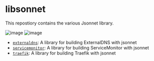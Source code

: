 # libsonnet

This repostiory contains the various Jsonnet library. 

![image](https://img.shields.io/github/commit-activity/y/tonychoe/libsonnet)  ![image](https://img.shields.io/github/last-commit/tonychoe/libsonnet)

* [`externaldns`](externaldns): A library for building ExternalDNS with jsonnet
* [`servicemonitor`](servicemonitor): A library for building ServiceMonitor with jsonnet
* [`traefik`](traefik): A library for building Traefik with jsonnet
